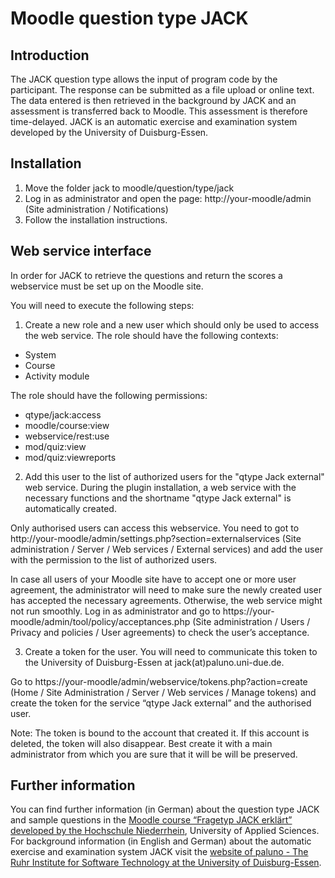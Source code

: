 # Moodle question type JACK #
## Introduction

The JACK question type allows the input of program code by the participant. The response can be submitted as a file upload or online text. The data entered is then retrieved in the background by JACK and an assessment is transferred back to Moodle. This assessment is therefore time-delayed. JACK is an automatic exercise and examination system developed by the University of Duisburg-Essen.

## Installation
1. Move the folder jack to moodle/question/type/jack
2. Log in as administrator and open the page: http://your-moodle/admin (Site administration / Notifications)
3. Follow the installation instructions.

## Web service interface
In order for JACK to retrieve the questions and return the scores a webservice must be set up on the Moodle site.

You will need to execute the following steps:

1. Create a new role and a new user which should only be used to access the web service.
The role should have the following contexts:
- System
- Course 
- Activity module

The role should have the following permissions:
- qtype/jack:access
- moodle/course:view
- webservice/rest:use
- mod/quiz:view
- mod/quiz:viewreports

2. Add this user to the list of authorized users for the "qtype Jack external" web service.
During the plugin installation, a web service with the necessary functions and the shortname "qtype Jack external" is automatically created.

Only authorised users can access this webservice. You need to got to
http://your-moodle/admin/settings.php?section=externalservices (Site administration / Server / Web services / External services) and add the user with the permission to the list of authorized users.

In case all users of your Moodle site have to accept one or more user agreement, the administrator will need to make sure the newly created user has accepted the necessary agreements. Otherwise, the web service might not run smoothly. Log in as administrator and go to https://your-moodle/admin/tool/policy/acceptances.php (Site administration / Users / Privacy and policies / User agreements) to check the user’s acceptance.

3. Create a token for the user. You will need to communicate this token to the University  of Duisburg-Essen at jack(at)paluno.uni-due.de.

Go to https://your-moodle/admin/webservice/tokens.php?action=create (Home / Site Administration / Server / Web services / Manage tokens) and create the token for the service “qtype Jack external” and the authorised user.

Note: The token is bound to the account that created it. If this account is deleted, the token will also disappear. Best create it with a main administrator from which you are sure that it will be will be preserved.

## Further information
You can find further information (in German) about the question type JACK and sample questions in the [Moodle course “Fragetyp JACK erklärt” developed by the Hochschule Niederrhein](https://moodle.hsnr.de/course/view.php?id=9059), University of Applied Sciences. For background information (in English and German) about the automatic exercise and examination system JACK visit the [website of paluno - The Ruhr Institute for Software Technology at the University of Duisburg-Essen](https://s3.paluno.uni-due.de/en/forschung/spalte1/e-learning-und-e-assessment).
